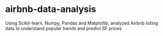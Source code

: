 # airbnb-data-analysis
Using Scikit-learn, Numpy, Pandas and Matplotlib, analyzed Airbnb listing data to understand popular trends and predict SF prices
